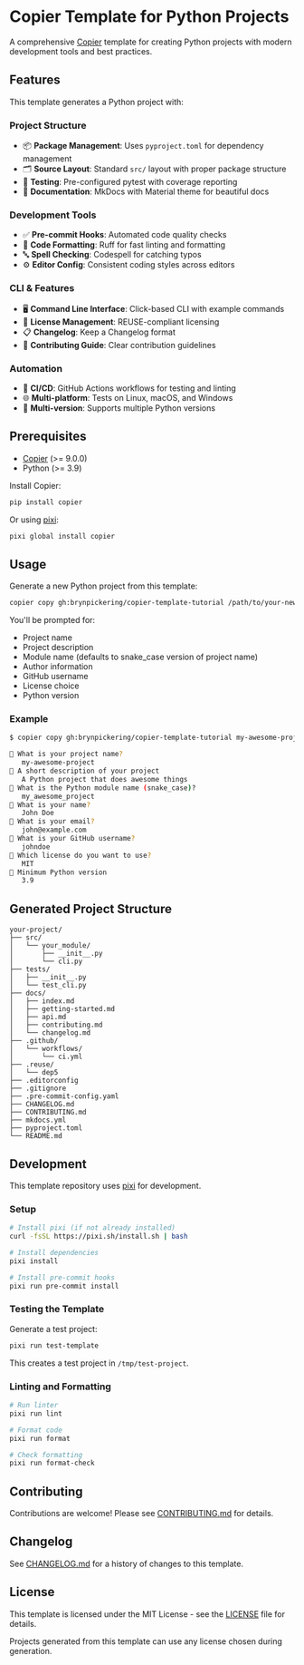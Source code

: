 # Copier Template for Python Projects

A comprehensive [Copier](https://copier.readthedocs.io/) template for creating Python projects with modern development tools and best practices.

## Features

This template generates a Python project with:

### Project Structure
- 📦 **Package Management**: Uses `pyproject.toml` for dependency management
- 🗂️ **Source Layout**: Standard `src/` layout with proper package structure
- 🧪 **Testing**: Pre-configured pytest with coverage reporting
- 📝 **Documentation**: MkDocs with Material theme for beautiful docs

### Development Tools
- ✅ **Pre-commit Hooks**: Automated code quality checks
- 🎨 **Code Formatting**: Ruff for fast linting and formatting
- 🔤 **Spell Checking**: Codespell for catching typos
- ⚙️ **Editor Config**: Consistent coding styles across editors

### CLI & Features
- 🖥️ **Command Line Interface**: Click-based CLI with example commands
- 📄 **License Management**: REUSE-compliant licensing
- 📋 **Changelog**: Keep a Changelog format
- 🤝 **Contributing Guide**: Clear contribution guidelines

### Automation
- 🔄 **CI/CD**: GitHub Actions workflows for testing and linting
- 🌐 **Multi-platform**: Tests on Linux, macOS, and Windows
- 🐍 **Multi-version**: Supports multiple Python versions

## Prerequisites

- [Copier](https://copier.readthedocs.io/) (>= 9.0.0)
- Python (>= 3.9)

Install Copier:

```bash
pip install copier
```

Or using [pixi](https://pixi.sh):

```bash
pixi global install copier
```

## Usage

Generate a new Python project from this template:

```bash
copier copy gh:brynpickering/copier-template-tutorial /path/to/your-new-project
```

You'll be prompted for:
- Project name
- Project description
- Module name (defaults to snake_case version of project name)
- Author information
- GitHub username
- License choice
- Python version

### Example

```bash
$ copier copy gh:brynpickering/copier-template-tutorial my-awesome-project

🎤 What is your project name?
   my-awesome-project
🎤 A short description of your project
   A Python project that does awesome things
🎤 What is the Python module name (snake_case)?
   my_awesome_project
🎤 What is your name?
   John Doe
🎤 What is your email?
   john@example.com
🎤 What is your GitHub username?
   johndoe
🎤 Which license do you want to use?
   MIT
🎤 Minimum Python version
   3.9
```

## Generated Project Structure

```
your-project/
├── src/
│   └── your_module/
│       ├── __init__.py
│       └── cli.py
├── tests/
│   ├── __init__.py
│   └── test_cli.py
├── docs/
│   ├── index.md
│   ├── getting-started.md
│   ├── api.md
│   ├── contributing.md
│   └── changelog.md
├── .github/
│   └── workflows/
│       └── ci.yml
├── .reuse/
│   └── dep5
├── .editorconfig
├── .gitignore
├── .pre-commit-config.yaml
├── CHANGELOG.md
├── CONTRIBUTING.md
├── mkdocs.yml
├── pyproject.toml
└── README.md
```

## Development

This template repository uses [pixi](https://pixi.sh) for development.

### Setup

```bash
# Install pixi (if not already installed)
curl -fsSL https://pixi.sh/install.sh | bash

# Install dependencies
pixi install

# Install pre-commit hooks
pixi run pre-commit install
```

### Testing the Template

Generate a test project:

```bash
pixi run test-template
```

This creates a test project in `/tmp/test-project`.

### Linting and Formatting

```bash
# Run linter
pixi run lint

# Format code
pixi run format

# Check formatting
pixi run format-check
```

## Contributing

Contributions are welcome! Please see [CONTRIBUTING.md](CONTRIBUTING.md) for details.

## Changelog

See [CHANGELOG.md](CHANGELOG.md) for a history of changes to this template.

## License

This template is licensed under the MIT License - see the [LICENSE](LICENSE) file for details.

Projects generated from this template can use any license chosen during generation.

